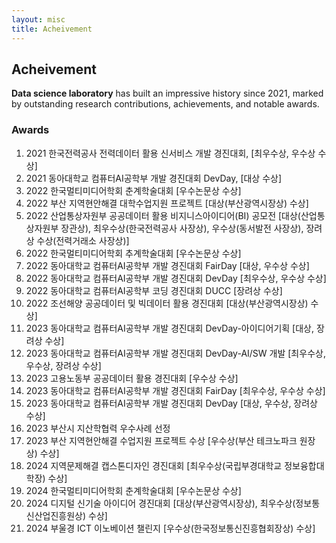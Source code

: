 ```yaml
---
layout: misc
title: Acheivement
---
```


## Acheivement
**Data science laboratory** has built an impressive history since 2021, marked by outstanding research contributions, achievements, and notable awards.

### Awards

1. 2021 한국전력공사 전력데이터 활용 신서비스 개발 경진대회, [최우수상, 우수상 수상]
2. 2021 동아대학교 컴퓨터AI공학부 개발 경진대회 DevDay, [대상 수상]
3. 2022 한국멀티미디어학회 춘계학술대회 [우수논문상 수상]
4. 2022 부산 지역현안해결 대학수업지원 프로젝트 [대상(부산광역시장상) 수상]
5. 2022 산업통상자원부 공공데이터 활용 비지니스아이디어(BI) 공모전 [대상(산업통상자원부 장관상), 최우수상(한국전력공사 사장상), 우수상(동서발전 사장상), 장려상 수상(전력거래소 사장상)]
6. 2022 한국멀티미디어학회 추계학술대회 [우수논문상 수상]
7. 2022 동아대학교 컴퓨터AI공학부 개발 경진대회 FairDay [대상, 우수상 수상]
8. 2022 동아대학교 컴퓨터AI공학부 개발 경진대회 DevDay [최우수상, 우수상 수상]
9. 2022 동아대학교 컴퓨터AI공학부 코딩 경진대회 DUCC [장려상 수상]
10. 2022 조선해양 공공데이터 및 빅데이터 활용 경진대회 [대상(부산광역시장상) 수상]
11. 2023 동아대학교 컴퓨터AI공학부 개발 경진대회 DevDay-아이디어기획 [대상, 장려상 수상]
12. 2023 동아대학교 컴퓨터AI공학부 개발 경진대회 DevDay-AI/SW 개발 [최우수상, 우수상, 장려상 수상]
13. 2023 고용노동부 공공데이터 활용 경진대회 [우수상 수상]
14. 2023 동아대학교 컴퓨터AI공학부 개발 경진대회 FairDay [최우수상, 우수상 수상]
15. 2023 동아대학교 컴퓨터AI공학부 개발 경진대회 DevDay [대상, 우수상, 장려상 수상]
16. 2023 부산시 지산학협력 우수사례 선정
17. 2023 부산 지역현안해결 수업지원 프로젝트 수상 [우수상(부산 테크노파크 원장상) 수상]
18. 2024 지역문제해결 캡스톤디자인 경진대회 [최우수상(국립부경대학교 정보융합대학장) 수상]
19. 2024 한국멀티미디어학회 춘계학술대회 [우수논문상 수상]
20. 2024 디지털 신기술 아이디어 경진대회 [대상(부산광역시장상), 최우수상(정보통신산업진흥원상) 수상]
21. 2024 부울경 ICT 이노베이션 챌린지 [우수상(한국정보통신진흥협회장상) 수상]